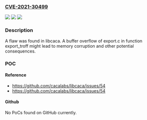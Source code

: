 ### [CVE-2021-30499](https://cve.mitre.org/cgi-bin/cvename.cgi?name=CVE-2021-30499)
![](https://img.shields.io/static/v1?label=Product&message=libcaca&color=blue)
![](https://img.shields.io/static/v1?label=Version&message=%3D%20master%20&color=brighgreen)
![](https://img.shields.io/static/v1?label=Vulnerability&message=CWE-119&color=brighgreen)

### Description

A flaw was found in libcaca. A buffer overflow of export.c in function export_troff might lead to memory corruption and other potential consequences.

### POC

#### Reference
- https://github.com/cacalabs/libcaca/issues/54
- https://github.com/cacalabs/libcaca/issues/54

#### Github
No PoCs found on GitHub currently.

